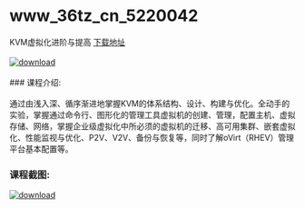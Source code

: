 # www_36tz_cn_5220042
KVM虚拟化进阶与提高
[下载地址](http://www.36tz.cn/article/5220042 "下载地址")
<br/></br>[![download](http://36tz.cn/muke_img/2021_06_1-8-300x179.png "下载地址")](http://www.36tz.cn/article/5220042 "下载地址")
<br/></br>### 课程介绍:<br/></br>通过由浅入深、循序渐进地掌握KVM的体系结构、设计、构建与优化。全动手的实验，掌握通过命令行、图形化的管理工具虚拟机的创建、管理，配置主机、虚拟存储、网络，掌握企业级虚拟化中所必须的虚拟机的迁移、高可用集群、嵌套虚拟化、性能监视与优化、P2V、V2V、备份与恢复等，同时了解oVirt（RHEV）管理平台基本配置等。

### 课程截图:
[![download](http://36tz.cn/muke_img/2021_06_2-5.png "下载地址")](http://www.36tz.cn/article/5220042 "下载地址")
